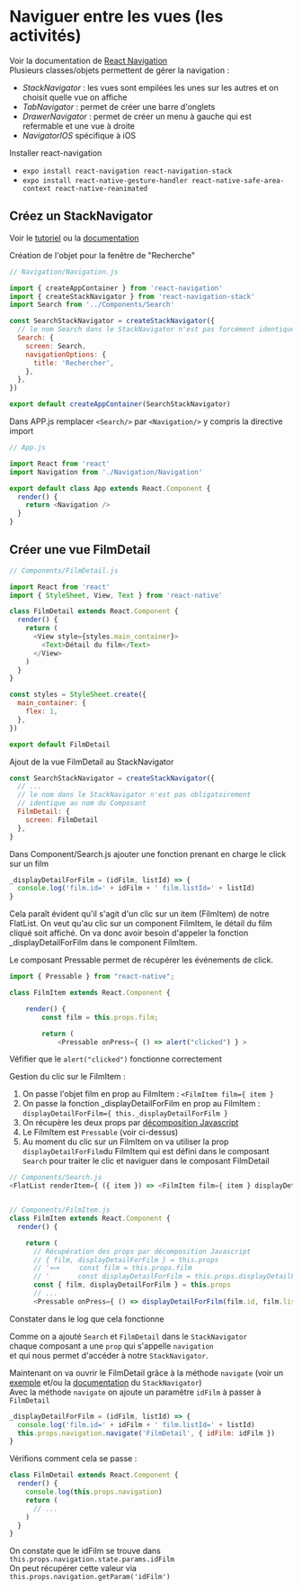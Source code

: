 ﻿# Naviguer entre les vues (les activités)

Voir la documentation de [React Navigation](https://reactnavigation.org/docs/getting-started/)<br>
Plusieurs classes/objets permettent de gérer la navigation :

- _StackNavigator_ : les vues sont empilées les unes sur les autres et on choisit quelle vue on affiche
- _TabNavigator_ : permet de créer une barre d'onglets
- _DrawerNavigator_ : permet de créer un menu à gauche qui est refermable et une vue à droite
- _NavigatorIOS_ spécifique à iOS

Installer react-navigation</br>

- `expo install react-navigation react-navigation-stack`
- `expo install react-native-gesture-handler react-native-safe-area-context react-native-reanimated`

## Créez un StackNavigator

Voir le [tutoriel](https://reactnavigation.org/docs/hello-react-navigation/) ou la [documentation](https://reactnavigation.org/docs/navigation-prop)

Création de l'objet pour la fenêtre de "Recherche"

```javascript
// Navigation/Navigation.js

import { createAppContainer } from 'react-navigation'
import { createStackNavigator } from 'react-navigation-stack'
import Search from '../Components/Search'

const SearchStackNavigator = createStackNavigator({
  // le nom Search dans le StackNavigator n'est pas forcément identique au nom du composant
  Search: {
    screen: Search,
    navigationOptions: {
      title: 'Rechercher',
    },
  },
})

export default createAppContainer(SearchStackNavigator)
```

Dans APP.js remplacer `<Search/>` par `<Navigation/>` y compris la directive import

```javascript
// App.js

import React from 'react'
import Navigation from './Navigation/Navigation'

export default class App extends React.Component {
  render() {
    return <Navigation />
  }
}
```

## Créer une vue FilmDetail

```javascript
// Components/FilmDetail.js

import React from 'react'
import { StyleSheet, View, Text } from 'react-native'

class FilmDetail extends React.Component {
  render() {
    return (
      <View style={styles.main_container}>
        <Text>Détail du film</Text>
      </View>
    )
  }
}

const styles = StyleSheet.create({
  main_container: {
    flex: 1,
  },
})

export default FilmDetail
```

Ajout de la vue FilmDetail au StackNavigator

```javascript
const SearchStackNavigator = createStackNavigator({
  // ...
  // le nom dans le StackNavigator n'est pas obligatoirement
  // identique au nom du Composant
  FilmDetail: {
    screen: FilmDetail
  },
}
```

Dans Component/Search.js ajouter une fonction prenant en charge le click sur un film

```javascript
_displayDetailForFilm = (idFilm, listId) => {
  console.log('film.id=' + idFilm + ' film.listId=' + listId)
}
```

Cela paraît évident qu'il s'agit d'un clic sur un item (FilmItem) de notre FlatList. On veut qu'au clic sur un component FilmItem, le détail du film cliqué soit affiché. On va donc avoir besoin d'appeler la fonction \_displayDetailForFilm dans le component FilmItem.

Le composant Pressable permet de récupérer les événements de click.

```javascript
import { Pressable } from "react-native";

class FilmItem extends React.Component {

    render() {
        const film = this.props.film;

        return (
            <Pressable onPress={ () => alert("clicked") } >
```

Véfifier que le `alert("clicked")` fonctionne correctement

Gestion du clic sur le FilmItem :

1. On passe l'objet film en prop au FilmItem : `<FilmItem film={ item }`
1. On passe la fonction \_displayDetailForFilm en prop au FilmItem : `displayDetailForFilm={ this._displayDetailForFilm }`
1. On récupère les deux props par [décomposition Javascript](https://developer.mozilla.org/fr/docs/Web/JavaScript/Reference/Operators/Destructuring_assignment)
1. Le FilmItem est `Pressable` (voir ci-dessus)
1. Au moment du clic sur un FilmItem on va utiliser la prop `displayDetailForFilm`du FilmItem qui est défini dans le composant `Search` pour traiter le clic et naviguer dans le composant FilmDetail

```javascript
// Components/Search.js
<FlatList renderItem={ ({ item }) => <FilmItem film={ item } displayDetailForFilm={ this._displayDetailForFilm } /> }


// Components/FilmItem.js
class FilmItem extends React.Component {
  render() {

    return (
      // Récupération des props par décomposition Javascript
      // { film, displayDetailForFilm } = this.props
      // '⟺     const film = this.props.film
      // '       const displayDetailForFilm = this.props.displayDetailForFilm
      const { film, displayDetailForFilm } = this.props
      // ...
      <Pressable onPress={ () => displayDetailForFilm(film.id, film.listId) } >
```

Constater dans le log que cela fonctionne

Comme on a ajouté `Search` et `FilmDetail` dans le `StackNavigator`<br>
chaque composant a une `prop` qui s'appelle `navigation`<br>
et qui nous permet d'accéder à notre `StackNavigator`.

Maintenant on va ouvrir le FilmDetail grâce à la méthode `navigate` (voir un [exemple](https://reactnavigation.org/docs/params) et/ou la [documentation](https://reactnavigation.org/docs/navigation-prop/#navigate) du `StackNavigator`)<br>
Avec la méthode `navigate` on ajoute un paramètre `idFilm` à passer à `FilmDetail`

```javascript
_displayDetailForFilm = (idFilm, listId) => {
  console.log('film.id=' + idFilm + ' film.listId=' + listId)
  this.props.navigation.navigate('FilmDetail', { idFilm: idFilm })
}
```

Vérifions comment cela se passe :

```javascript
class FilmDetail extends React.Component {
  render() {
    console.log(this.props.navigation)
    return (
      // ...
    )
  }
}
```

On constate que le idFilm se trouve dans `this.props.navigation.state.params.idFilm`<br>
On peut récupérer cette valeur via `this.props.navigation.getParam('idFilm')`
